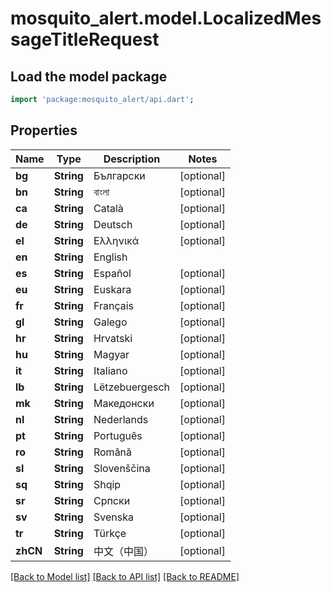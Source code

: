 # mosquito_alert.model.LocalizedMessageTitleRequest

## Load the model package
```dart
import 'package:mosquito_alert/api.dart';
```

## Properties
Name | Type | Description | Notes
------------ | ------------- | ------------- | -------------
**bg** | **String** | Български | [optional] 
**bn** | **String** | বাংলা | [optional] 
**ca** | **String** | Català | [optional] 
**de** | **String** | Deutsch | [optional] 
**el** | **String** | Ελληνικά | [optional] 
**en** | **String** | English | 
**es** | **String** | Español | [optional] 
**eu** | **String** | Euskara | [optional] 
**fr** | **String** | Français | [optional] 
**gl** | **String** | Galego | [optional] 
**hr** | **String** | Hrvatski | [optional] 
**hu** | **String** | Magyar | [optional] 
**it** | **String** | Italiano | [optional] 
**lb** | **String** | Lëtzebuergesch | [optional] 
**mk** | **String** | Македонски | [optional] 
**nl** | **String** | Nederlands | [optional] 
**pt** | **String** | Português | [optional] 
**ro** | **String** | Română | [optional] 
**sl** | **String** | Slovenščina | [optional] 
**sq** | **String** | Shqip | [optional] 
**sr** | **String** | Српски | [optional] 
**sv** | **String** | Svenska | [optional] 
**tr** | **String** | Türkçe | [optional] 
**zhCN** | **String** | 中文（中国） | [optional] 

[[Back to Model list]](../README.md#documentation-for-models) [[Back to API list]](../README.md#documentation-for-api-endpoints) [[Back to README]](../README.md)


